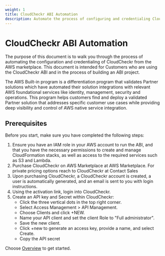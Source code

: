 ```yaml
---
weight: 1
title: CloudCheckr ABI Automation
description: Automate the process of configuring and credentialing CloudCheckr from the AWS marketplace
---
```


# CloudCheckr ABI Automation

The purpose of this document is to walk you through the process of automating the configuration and credentialing of CloudCheckr from the AWS marketplace. This document is intended for Customers who are using the CloudCheckr ABI and in the process of building an ABI project.

The AWS Built-in program is a differentiation program that validates Partner solutions which have automated their solution integrations with relevant AWS foundational services like identity, management, security and operations. This program helps customers find and deploy a validated Partner solution that addresses specific customer use cases while providing deep visibility and control of AWS native service integration.

## Prerequisites

Before you start, make sure you have completed the following steps:

1. Ensure you have an IAM role in your AWS account to run the ABI, and that you have the necessary permissions to create and manage CloudFormation stacks, as well as access to the required services such as S3 and Lambda.
2. Purchase CloudCheckr on AWS Marketplace at AWS Marketplace. For private pricing options reach to CloudCheckr at Contact Sales
3. Upon purchasing CloudCheckr, a CloudCheckr account is created, a user is automatically generated, and an email is sent to you with login instructions.
4. Using the activation link, login into CloudCheckr.
5. Create an API key and Secret within CloudCheckr:
   - Click the three vertical dots in the top right corner.
   - Select Access Management > API Management.
   - Choose Clients and click +NEW.
   - Name your API client and set the client Role to "Full administrator".
   - Save the new client.
   - Click +new to generate an access key, provide a name, and select Create.
   - Copy the API secret

Choose [Overview](/overview/index.html) to get started.


